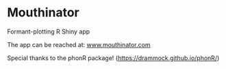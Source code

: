 # Mouthinator
Formant-plotting R Shiny app

The app can be reached at: www.mouthinator.com

Special thanks to the phonR package! (https://drammock.github.io/phonR/)
